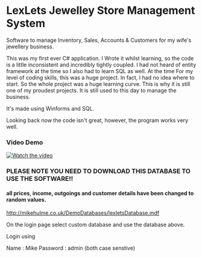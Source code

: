 # LexLets Jewelley Store Management System

Software to manage Inventory, Sales, Accounts &amp; Customers for my wife's jewellery business.

This was my first ever C# application. I Wrote it whilst learning, so the code is a little inconsistent and incredibly tightly coupled. I had not heard of entity framework at the time so I also had to learn SQL as well. At the time For my level of coding skills, this was a huge project. In fact, I had no idea where to start. So the whole project was a huge learning curve. This is why it is still one of my proudest projects. It is still used to this day to manage the business.

It's made using Winforms and SQL. 

Looking back now the code isn't great, however, the program works very well.

### Video Demo

[![Watch the video](http://mikehulme.co.uk/Images/LexLetsYouTube.png)](https://www.youtube.com/watch?v=MenOfgBFBYg&feature=youtu.be)



### PLEASE NOTE YOU NEED TO DOWNLOAD THIS DATABASE TO USE THE SOFTWARE!!

#### all prices, income, outgoings and customer details have been changed to random values.

http://mikehulme.co.uk/DemoDatabases/lexletsDatabase.mdf

On the login page select custom database and use the database above.

Login using

Name : Mike
Password : admin
(both case senstive)
